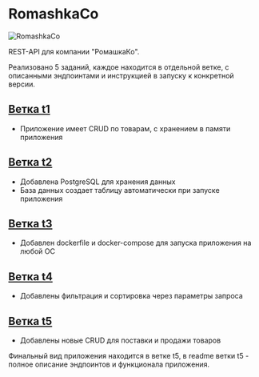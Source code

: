 # RomashkaCo
![RomashkaCo](https://i.postimg.cc/3Jr5CTDS/Frame-2.png)

REST-API для компании "РомашкаКо".

Реализовано 5 заданий, каждое находится в отдельной ветке, с описанными эндпоинтами и инструкцией в запуску к конкретной версии.

## [Ветка t1](https://github.com/NikitaLevshin/Romashka-and-Co-testcase/tree/t1)
- Приложение имеет CRUD по товарам, с хранением в памяти приложения

## [Ветка t2](https://github.com/NikitaLevshin/Romashka-and-Co-testcase/tree/t2)
- Добавлена PostgreSQL для хранения данных
- База данных создает таблицу автоматически при запуске приложения

## [Ветка t3](https://github.com/NikitaLevshin/Romashka-and-Co-testcase/tree/t3)
- Добавлен dockerfile и docker-compose для запуска приложения на любой ОС

## [Ветка t4](https://github.com/NikitaLevshin/Romashka-and-Co-testcase/tree/t4)
- Добавлены фильтрация и сортировка через параметры запроса

## [Ветка t5](https://github.com/NikitaLevshin/Romashka-and-Co-testcase/tree/t5)
- Добавлены новые CRUD для поставки и продажи товаров

Финальный вид приложения находится в ветке t5, в readme ветки t5 - полное описание эндпоинтов и функционала приложения.

